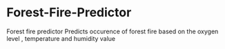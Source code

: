 # Forest-Fire-Predictor
Forest fire predictor Predicts occurence of forest fire based on the oxygen level , temperature and humidity value
